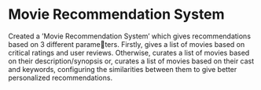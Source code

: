 # Movie Recommendation System

Created a ’Movie Recommendation System’ which gives recommendations based on 3 different parameters. Firstly, gives a list of movies based on critical ratings and user reviews. Otherwise, curates a list of movies based on their description/synopsis or, curates a list of movies based on their cast and keywords, configuring the similarities between them to give better personalized recommendations.
